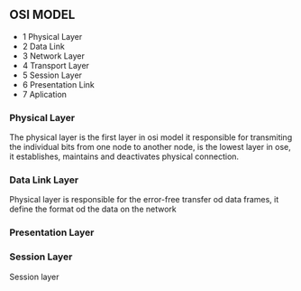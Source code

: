 ## OSI MODEL

* 1 Physical Layer
* 2 Data Link
* 3 Network Layer
* 4 Transport Layer
* 5 Session Layer
* 6 Presentation Link
* 7 Aplication


### Physical Layer
The physical layer is the first layer in osi model it responsible for transmiting the individual bits from one node to another node, is the lowest layer in ose, it establishes, maintains and deactivates physical connection.
### Data Link Layer
Physical layer is responsible for the error-free transfer od data frames, it define the format od the data on the network
### Presentation Layer

### Session Layer
Session layer